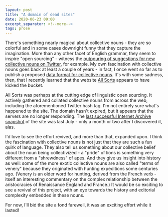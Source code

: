 ```yaml
---
layout: post
title: "A domain of dead sites"
date: 2020-06-23 09:00
excerpt_separator: <!--more-->
tags: prose
---
```


There's something nearly magical about collective nouns - they are so colorful and in some cases downright funny that they capture the imagination. More than any other facet of English grammar, they seem to inspire "open sourcing" - witness the [outpouring of suggestions for new collective nouns on Twitter](https://twitter.com/search?q=%23collectivenouns), for example. My own fascination with collective nouns goes back at least a couple of years - in fact, I once went so far as to publish a proposed [data format for collective nouns](https://github.com/shaisachs/collective-nouns/blob/master/cnf.json). It's with some sadness, then, that I recently learned that the website [All Sorts](http://all-sorts.org/) appears to have kicked the bucket.

<!--more-->

All Sorts was perhaps at the cutting edge of linguistic open sourcing. It  actively gathered and collated collective nouns from across the web, including the aforementioned Twitter hash tag. I'm not entirely sure what's happened to the site. The domain hasn't expired, but it appears that the servers are no longer responding. The [last successful Internet Archive snapshot](https://web.archive.org/web/20190729120854/http://all-sorts.org/) of the site was last July - only a month or two after I discovered it, alas.

I'd love to see the effort revived, and more than that, expanded upon. I think the fascination with collective nouns is not just that they are such a fun quirk of language. They also tell us something about our collective belief about the noun being collectivized - a "pride" of lions is something very different from a "shrewdness" of apes. And they give us insight into history as well: some of the more exotic collective nouns are also called "terms of venery" because they originated with hunting expeditions some centuries ago. (Venery is an older word for hunting, derived from the French verb - itself an interesting commentary on the complex relationship between the aristocracies of Renaissance England and France.) It would be so exciting to see a revival of this project, with an eye towards the history and editorial complexity embedded in these nouns.

For now, I'll bid the site a fond farewell, it was an exciting effort while it lasted!